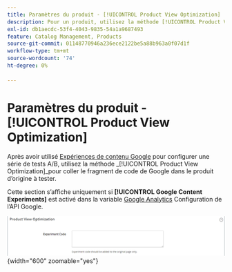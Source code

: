 ```yaml
---
title: Paramètres du produit - [!UICONTROL Product View Optimization]
description: Pour un produit, utilisez la méthode [!UICONTROL Product View Optimization] pour configurer une série de tests A/B avec des expériences de contenu Google.
exl-id: db1aecdc-53f4-4043-9835-54a1a9687493
feature: Catalog Management, Products
source-git-commit: 01148770946a236ece2122be5a88b963a0f07d1f
workflow-type: tm+mt
source-wordcount: '74'
ht-degree: 0%

---
```


# Paramètres du produit - [!UICONTROL Product View Optimization]

Après avoir utilisé [Expériences de contenu Google](../merchandising-promotions/google-content-experiments.md) pour configurer une série de tests A/B, utilisez la méthode _[!UICONTROL Product View Optimization]_pour coller le fragment de code de Google dans le produit d’origine à tester.

Cette section s’affiche uniquement si **[!UICONTROL Google Content Experiments]** est activé dans la variable [Google Analytics](../merchandising-promotions/google-analytics.md) Configuration de l’API Google.

![Optimisation des vues de produit](./assets/product-view-optimization.png){width="600" zoomable="yes"}
